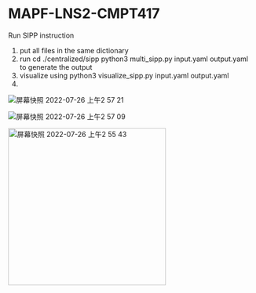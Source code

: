 # MAPF-LNS2-CMPT417

Run SIPP instruction
1. put all files in the same dictionary
2. run cd ./centralized/sipp
python3 multi_sipp.py input.yaml output.yaml to generate the output
3. visualize using python3 visualize_sipp.py input.yaml output.yaml 
4. 
![屏幕快照 2022-07-26 上午2 57 21](https://user-images.githubusercontent.com/98841015/180979273-0e5ec7a1-2f0e-43fc-852a-1dcf634962c1.png)

![屏幕快照 2022-07-26 上午2 57 09](https://user-images.githubusercontent.com/98841015/180979278-be897a3a-1284-44ff-b9d5-0eacd71b2fc6.png)

<img width="321" alt="屏幕快照 2022-07-26 上午2 55 43" src="https://user-images.githubusercontent.com/98841015/180979279-70c9afd2-9086-475b-8ff7-117407488959.png">
